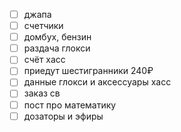 - [ ] джапа
- [ ] счетчики
- [ ] домбух, бензин
- [ ] раздача глокси
- [ ] счёт хасс
- [ ] приедут шестигранники 240₽
- [ ] данные глокси и аксессуары хасс
- [ ] заказ св
- [ ] пост про математику
- [ ] дозаторы и эфиры